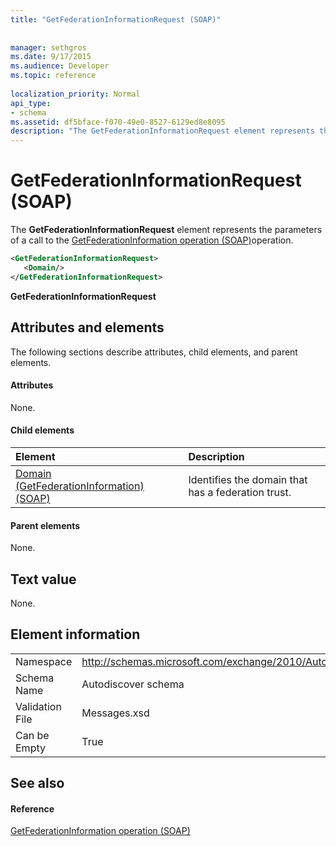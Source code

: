 ```yaml
---
title: "GetFederationInformationRequest (SOAP)"
 
 
manager: sethgros
ms.date: 9/17/2015
ms.audience: Developer
ms.topic: reference
 
localization_priority: Normal
api_type:
- schema
ms.assetid: df5bface-f070-49e0-8527-6129ed8e8095
description: "The GetFederationInformationRequest element represents the parameters of a call to the GetFederationInformation operation (SOAP)operation."
---
```


# GetFederationInformationRequest (SOAP)

The **GetFederationInformationRequest** element represents the parameters of a call to the [GetFederationInformation operation (SOAP)](getfederationinformation-operation-soap.md)operation.
  
```XML
<GetFederationInformationRequest>
   <Domain/>
</GetFederationInformationRequest>
```

 **GetFederationInformationRequest**
## Attributes and elements

The following sections describe attributes, child elements, and parent elements.
  
#### Attributes

None.
  
#### Child elements

|**Element**|**Description**|
|:-----|:-----|
|[Domain (GetFederationInformation) (SOAP)](domain-getfederationinformationsoap.md) <br/> |Identifies the domain that has a federation trust.  <br/> |
   
#### Parent elements

None.
  
## Text value

None. 
  
## Element information

|||
|:-----|:-----|
|Namespace  <br/> |http://schemas.microsoft.com/exchange/2010/Autodiscover  <br/> |
|Schema Name  <br/> |Autodiscover schema  <br/> |
|Validation File  <br/> |Messages.xsd  <br/> |
|Can be Empty  <br/> |True  <br/> |
   
## See also

#### Reference

[GetFederationInformation operation (SOAP)](getfederationinformation-operation-soap.md)

